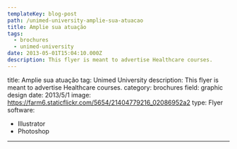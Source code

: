 ```yaml
---
templateKey: blog-post
path: /unimed-university-amplie-sua-atuacao
title: Amplie sua atuação
tags:
  - brochures
  - unimed-university
date: 2013-05-01T15:04:10.000Z
description: This flyer is meant to advertise Healthcare courses.
---
```


title: Amplie sua atuação
tag: Unimed University
description: This flyer is meant to advertise Healthcare courses.
category: brochures
field: graphic design
date: 2013/5/1
image: https://farm6.staticflickr.com/5654/21404779216_02086952a2
type: Flyer
software:
- Illustrator
- Photoshop
---
